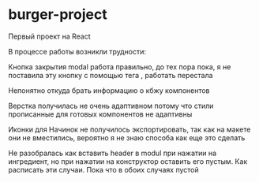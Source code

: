 # burger-project

Первый проект на React

В процессе работы возникли трудности:

Кнопка закрытия modal работа правильно, до тех пора пока, я не поставила эту кнопку с помощью тега , работать перестала

Непонятно откуда брать информацию о кбжу компонентов

Верстка получилась не очень адаптивном потому что стили прописанные для готовых компонентов не адаптивны

Иконки для Начинок не получилось экспортировать, так как на макете они не вместились, вероятно я не знаю способа как еще это сделать

Не разобралась как вставить header в modul при нажатии на ингредиент, но при нажатии на конструктор оставить его пустым. Как расписать эти случаи. Пока что в обоих случаях пустой
